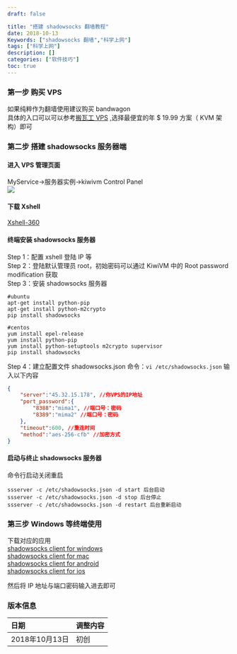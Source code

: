 ```yaml
---
draft: false

title: "搭建 shadowsocks 翻墙教程"
date: 2018-10-13
Keywords: ["shadowsocks 翻墙","科学上网"]
tags: ["科学上网"]
description: []
categories: ["软件技巧"]
toc: true
---
```




### 第一步 购买 VPS
如果纯粹作为翻墙使用建议购买 bandwagon  
具体的入口可以可以参考[搬瓦工 VPS](http://banwagong.cn/) ,选择最便宜的年 $ 19.99 方案（ KVM 架构）即可  

### 第二步 搭建 shadowsocks 服务器端
#### 进入 VPS 管理页面
MyService->服务器实例->kiwivm Control Panel  
![](http://149.28.41.198:8001/galleries/201809/bandwagon-kiwivm-control-panel.jpg )

#### 下载 Xshell
[Xshell-360](http://baoku.360.cn/soft/show/appid/101306) 

#### 终端安装 shadowsocks 服务器
Step 1：配置 xshell 登陆 IP 等   
Step 2：登陆默认管理员 root，初始密码可以通过 KiwiVM 中的 Root password modification 获取  
Step 3：安装 shadowsocks 服务器  

```batch
#ubuntu
apt-get install python-pip
apt-get install python-m2crypto
pip install shadowsocks

#centos
yum install epel-release
yum install python-pip
yum install python-setuptools m2crypto supervisor
pip install shadowsocks
```

Step 4：建立配置文件 shadowsocks.json
命令：`vi /etc/shadowsocks.json` 
输入以下内容 

```json
{
    "server":"45.32.15.178", //你VPS的IP地址
    "port_password":{
        "8388":"mima1", //端口号：密码
        "8389":"mima2" //端口号：密码
    },
    "timeout":600, //重连时间
    "method":"aes-256-cfb" //加密方式
}
```

#### 启动与终止 shadowsocks 服务器
命令行启动关闭重启

```batch
ssserver -c /etc/shadowsocks.json -d start 后台启动
ssserver -c /etc/shadowsocks.json -d stop 后台停止
ssserver -c /etc/shadowsocks.json -d restart 后台重新启动
```

### 第三步 Windows 等终端使用
下载对应的应用  
[shadowsocks client for windows](https://github.com/shadowsocks/shadowsocks-windows/releases/download/4.0.8/Shadowsocks-4.0.8.zip)    
[shadowsocks client for mac](https://github.com/shadowsocks/ShadowsocksX-NG/releases/download/v1.7.1/ShadowsocksX-NG.1.7.1.zip)    
[shadowsocks client for android](https://play.google.com/store/apps/details?id=com.github.shadowsocks)   
[shadowsocks client for ios](https://itunes.apple.com/cn/app/firstwingy/id1316416848?mt=8)  

然后将 IP 地址与端口密码输入进去即可

### 版本信息
|日期|调整内容|
|:--|:--|
|2018年10月13日|初创|
 